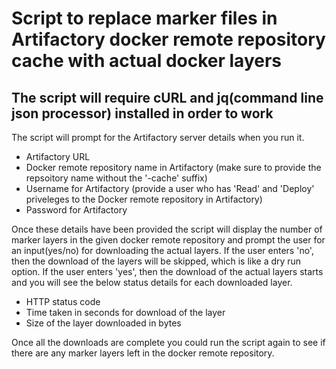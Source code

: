 Script to replace marker files in Artifactory docker remote repository cache with actual docker layers 
======================================================================================================

The script will require cURL and jq(command line json processor) installed in order to work
-------------------------------------------------------------------------------------------

The script will prompt for the Artifactory server details when you run it.

- Artifactory URL
- Docker remote repository name in Artifactory (make sure to provide the repsoitory name without the '-cache' suffix)
- Username for Artifactory (provide a user who has 'Read' and 'Deploy' priveleges to the Docker remote repository in Artifactory)
- Password for Artifactory

Once these details have been provided the script will display the number of marker layers in the given docker remote repository and prompt the user for an input(yes/no) for downloading the actual layers. If the user enters 'no', then the download of the layers will be skipped, which is like a dry run option. If the user enters 'yes', then the download of the actual layers starts and you will see the below status details for each downloaded layer.

- HTTP status code
- Time taken in seconds for download of the layer
- Size of the layer downloaded in bytes

Once all the downloads are complete you could run the script again to see if there are any marker layers left in the docker remote repository.
